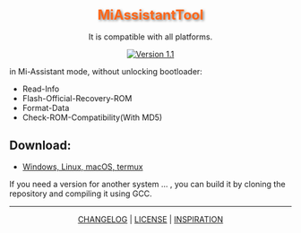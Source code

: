 <div align="center">

<h1 style="font-size: 24px; color: #FF6719; text-shadow: 2px 2px 4px rgba(0, 0, 0, 0.5);">MiAssistantTool</h1>

It is compatible with all platforms.

[![Version 1.1](https://img.shields.io/badge/Version-1.1-brightgreen)](#)

</div>

in Mi-Assistant mode, without unlocking bootloader:

- Read-Info
- Flash-Official-Recovery-ROM
- Format-Data
- Check-ROM-Compatibility(With MD5)

## Download:

- [Windows, Linux, macOS, termux](https://github.com/offici5l/MiAssistantTool/releases/tag/1.1)

If you need a version for another system ... , you can build it by cloning the repository and compiling it using GCC.

___

</div>

<p align="center">
    <a href="https://github.com/offici5l/MiAssistantTool/blob/main/CHANGELOG.md">CHANGELOG</a> |
    <a href="https://github.com/offici5l/MiAssistantTool/blob/main/LICENSE">LICENSE</a> |
    <a href="https://github.com/offici5l/MiAssistantTool/blob/main/INSPIRATION.md">INSPIRATION</a>
</p>
